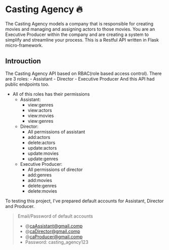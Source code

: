 # Casting Agency 🔥
The Casting Agency models a company that is responsible for creating movies and managing and assigning actors to those movies. You are an Executive Producer within the company and are creating a system to simplify and streamline your process.
This is a Restful API written in Flask micro-framework.



## Introuction
The Casting Agency API based on RBAC(role based access control).
There are 3 roles:
    - Assistant
    - Director
    - Executive Producer
And this API had public endpoints too.

* All of this roles has their permissions
    * Assistant:
        - view:genres
        - view:actors
        - view:movies
        - view:genres
    * Director:
        - All permissions of assistant
        - add:actors
        - delete:actors
        - update:actors
        - update:movies
        - update:genres
    * Executive Producer:
        - All permissions of director
        - add:genres
        - add:movies
        - delete:genres
        - delete:movies

To testing this project, I've prepared default accounts for Assistant, Director and Producer.
> Email/Password of default accounts
>* @caAssistant@gmail.comp
>* @caDirector@gmail.comp
>* @caProducer@gmail.comp
>* Password: casting_agency123



